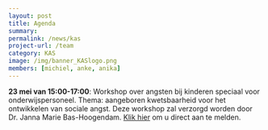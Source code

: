 ```yaml
---
layout: post
title: Agenda 
summary:
permalink: /news/kas
project-url: /team
category: KAS
image: /img/banner_KASlogo.png
members: [michiel, anke, anika]
---
```


<b>23 mei van 15:00-17:00</b>: Workshop over angsten bij kinderen speciaal voor onderwijspersoneel. Thema: aangeboren kwetsbaarheid voor het ontwikkelen van sociale angst. Deze workshop zal verzorgd worden door Dr. Janna Marie Bas-Hoogendam. [Klik hier](kas@fsw.leidenuniv.nl) om u direct aan te melden. 
